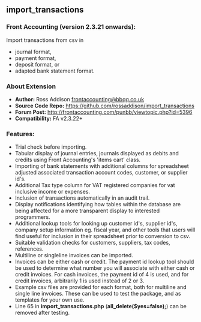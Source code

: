 ## import_transactions

### Front Accounting (version 2.3.21 onwards): 
Import transactions from csv in 
* journal format, 
* payment format, 
* deposit format, or 
* adapted bank statement format.

### About Extension
* **Author:** Ross Addison <frontaccounting@bbqq.co.uk>
* **Source Code Repo:** https://github.com/rossaddison/import_transactions
* **Forum Post:** http://frontaccounting.com/punbb/viewtopic.php?id=5396
* **Compatibility:** FA v2.3.22+

### Features: 
* Trial check before importing. 
* Tabular display of journal entries, journals displayed as debits and credits using Front Accounting's 'items cart' class. 
* Importing of bank statements with additional columns for spreadsheet adjusted associated transaction account codes, customer, or supplier id's. 
* Additional Tax type column for VAT registered companies for vat inclusive income or expenses. 
* Inclusion of transactions automatically in an audit trail. 
* Display notifications identifying how tables within the database are being affected for a more transparent display to interested programmers. 
* Additional lookup tools for looking up customer id's, supplier id's, company setup information eg. fiscal year, and other tools that users will find useful for inclusion in their spreadsheet prior to conversion to csv. 
* Suitable validation checks for customers, suppliers, tax codes, references. 
* Multiline or singleline invoices can be imported. 
* Invoices can be either cash or credit. The payment id lookup tool should be used to determine what number you will associate with either cash or credit invoices.  For cash invoices, the payment id of 4 is used, and for credit invoices, arbitrarily 1 is used instead of 2 or 3.
* Example csv files are provided for each format, both for multiline and single line invoices. These can be used to test the package, and as templates for your own use.
* Line 65 in **import_transactions.php** (**all_delete($yes=false);**) can be removed after testing.
	